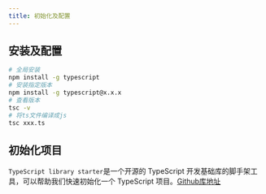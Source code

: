 ```yaml
---
title: 初始化及配置
---
```

## 安装及配置
```bash
# 全局安装
npm install -g typescript
# 安装指定版本
npm install -g typescript@x.x.x
# 查看版本
tsc -v
# 将ts文件编译成js
tsc xxx.ts
```

## 初始化项目
```TypeScript library starter```是一个开源的 TypeScript 开发基础库的脚手架工具，可以帮助我们快速初始化一个 TypeScript 项目。[Github库地址](https://github.com/alexjoverm/typescript-library-starter)